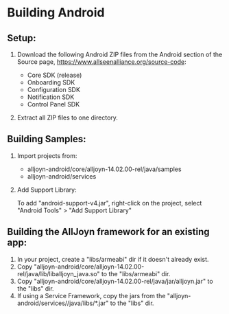 # Building Android

## Setup:

 1. Download the following Android ZIP files from the Android section of the Source page, https://www.allseenalliance.org/source-code:
     * Core SDK (release)
     * Onboarding SDK
     * Configuration SDK
     * Notification SDK
     * Control Panel SDK
     
 2. Extract all ZIP files to one directory.


## Building Samples:

 1. Import projects from:
     * alljoyn-android/core/alljoyn-14.02.00-rel/java/samples
     * alljoyn-android/services

 2. Add Support Library:

     To add "android-support-v4.jar", right-click on the project, select "Android Tools" > "Add Support Library"


## Building the AllJoyn framework for an existing app:

 1. In your project, create a "libs/armeabi" dir if it doesn't already exist.
 2. Copy "alljoyn-android/core/alljoyn-14.02.00-rel/java/lib/liballjoyn_java.so" to the "libs/armeabi" dir.
 3. Copy "alljoyn-android/core/alljoyn-14.02.00-rel/java/jar/alljoyn.jar" to the "libs" dir.
 4. If using a Service Framework, copy the jars from the "alljoyn-android/services/<SERVICE FRAMEWORK>/java/libs/*.jar" to the "libs" dir.

